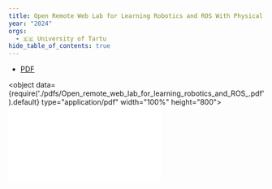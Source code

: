 ```yaml
---
title: Open Remote Web Lab for Learning Robotics and ROS With Physical and Simulated Robots in an Authentic Developer Environment
year: "2024"
orgs:
  - 🇪🇪 University of Tartu
hide_table_of_contents: true
---
```



- [PDF](pdfs/Open_remote_web_lab_for_learning_robotics_and_ROS_.pdf)

<object data={require('./pdfs/Open_remote_web_lab_for_learning_robotics_and_ROS_.pdf').default} type="application/pdf" width="100%" height="800"></object>
![](pdfs/Open_remote_web_lab_for_learning_robotics_and_ROS_.pdf)